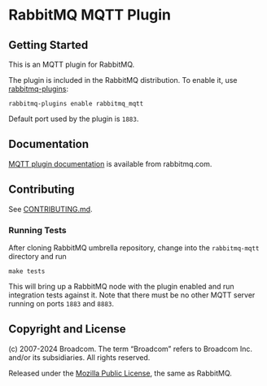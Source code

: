 # RabbitMQ MQTT Plugin

## Getting Started

This is an MQTT plugin for RabbitMQ.

The plugin is included in the RabbitMQ distribution.  To enable
it, use [rabbitmq-plugins](https://www.rabbitmq.com/man/rabbitmq-plugins.1.man.html):

    rabbitmq-plugins enable rabbitmq_mqtt

Default port used by the plugin is `1883`.

## Documentation

[MQTT plugin documentation](https://www.rabbitmq.com/mqtt.html) is available
from rabbitmq.com.

## Contributing

See [CONTRIBUTING.md](https://github.com/rabbitmq/rabbitmq-mqtt/blob/master/CONTRIBUTING.md).

### Running Tests

After cloning RabbitMQ umbrella repository, change into the `rabbitmq-mqtt` directory
and run

    make tests

This will bring up a RabbitMQ node with the plugin enabled and run integration tests
against it. Note that there must be no other MQTT server running on ports `1883` and `8883`.

## Copyright and License

(c) 2007-2024 Broadcom. The term “Broadcom” refers to Broadcom Inc. and/or its subsidiaries. All rights reserved.

Released under the [Mozilla Public License](https://www.rabbitmq.com/mpl.html),
the same as RabbitMQ.
